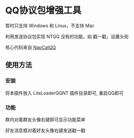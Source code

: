 # QQ协议包增强工具

暂时只支持 Windows 和 Linux，不支持 Mac

利用发送协议包实现 NTQQ 没有的功能，如 戳一戳，设置头衔

核心代码来自 [NapCatQQ](https://github.com/NapNeko/NapCatQQ)

## 使用方法

### 安装

将本插件放入 LiteLoaderQQNT 插件目录即可, 重启QQ即可

[//]: # (注意：Mac 用户需下载 napcat.packet.production.py 运行（在QQ启动之前运行）)

### 功能

群内对着群友头像右键即可显示功能菜单

好友消息框对着好友头像右键发送戳一戳